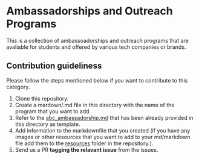 # Ambassadorships and Outreach Programs

This is a collection of ambassoadorships and outreach programs that are avaliable for students and offered by various tech companies or brands.


## Contribution guideliness
Please follow the steps mentioned below if you want to contribute to this category.

1) Clone this repository.
2) Create a mardown/.md file in this directory with the name of the program that you want to add.
3) Refer to the [abc_ambassadorship.md]() that has been already provided in this directory as template.
4) Add information to the markdownfile that you created (if you have any images or other resources that you want to add to your md/markdown file add them to the [resources](../resources/README.md) folder in the repository.).
5) Send us a PR **tagging the relavant issue** from the issues.